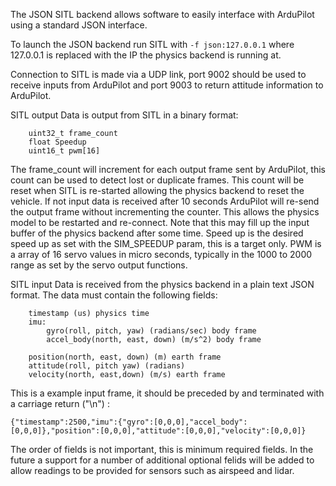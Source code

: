 The JSON SITL backend allows software to easily interface with ArduPilot using a standard JSON interface.

To launch the JSON backend run SITL with ```-f json:127.0.0.1``` where 127.0.0.1 is replaced with the IP the physics backend is running at.

Connection to SITL is made via a UDP link, port 9002 should be used to receive inputs from ArduPilot and port 9003 to return attitude information to ArduPilot.

SITL output
Data is output from SITL in a binary format:
```
    uint32_t frame_count
    float Speedup
    uint16_t pwm[16] 
```
The frame_count will increment for each output frame sent by ArduPilot, this count can be used to detect lost or duplicate frames. This count will be reset when SITL is re-started allowing the physics backend to reset the vehicle. If not input data is received after 10 seconds ArduPilot will re-send the output frame without incrementing the counter. This allows the physics model to be restarted and re-connect. Note that this may fill up the input buffer of the physics backend after some time. Speed up is the desired speed up as set with the SIM_SPEEDUP param, this is a target only. PWM is a array of 16 servo values in micro seconds, typically in the 1000 to 2000 range as set by the servo output functions.

SITL input
Data is received from the physics backend in a plain text JSON format. The data must contain the following fields:
```
    timestamp (us) physics time
    imu:
        gyro(roll, pitch, yaw) (radians/sec) body frame
        accel_body(north, east, down) (m/s^2) body frame

    position(north, east, down) (m) earth frame
    attitude(roll, pitch yaw) (radians)
    velocity(north, east,down) (m/s) earth frame
```
This is a example input frame, it should be preceded by and terminated with a carriage return ("\n") :
```
{"timestamp":2500,"imu":{"gyro":[0,0,0],"accel_body":[0,0,0]},"position":[0,0,0],"attitude":[0,0,0],"velocity":[0,0,0]}
```
The order of fields is not important, this is minimum required fields. In the future a support for a number of additional optional felids will be added to allow readings to be provided for sensors such as airspeed and lidar.
